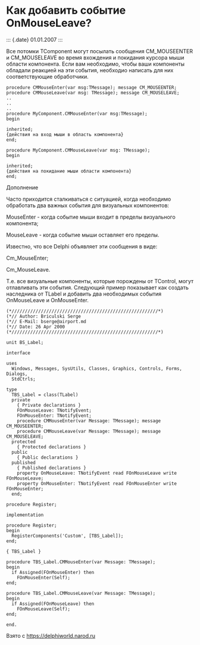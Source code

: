Как добавить событие OnMouseLeave?
==================================

::: {.date}
01.01.2007
:::

Все потомки TComponent могут посылать сообщения CM\_MOUSEENTER и
CM\_MOUSELEAVE во время вхождения и покидания курсора мыши области
компонента. Если вам необходимо, чтобы ваши компоненты обладали реакцией
на эти события, необходио написать для них соответствующие обработчики.

    procedure CMMouseEnter(var msg:TMessage); message CM_MOUSEENTER;
    procedure CMMouseLeave(var msg: TMessage); message CM_MOUSELEAVE;
    ..
    ..
    ..
    procedure MyComponent.CMMouseEnter(var msg:TMessage);
    begin
     
    inherited;
    {действия на вход мыши в область компонента}
    end;
     
    procedure MyComponent.CMMouseLeave(var msg: TMessage);
    begin
     
    inherited;
    {действия на покидание мыши области компонента}
    end; 

Дополнение

Часто приходится сталкиваться с ситуацией, когда необходимо обработать
два важных события для визуальных компонентов:

MouseEnter - когда событие мыши входит в пределы визуального компонента;

MouseLeave - когда событие мыши оставляет его пределы.

Известно, что все Delphi объявляет эти сообщения в виде:

Cm\_MouseEnter;

Cm\_MouseLeave.

Т.е. все визуальные компоненты, которые порождены от TControl, могут
отлавливать эти события. Следующий пример показывает как создать
наследника от TLabel и добавить два необходимых события OnMouseLeave и
OnMouseEnter.

    (*///////////////////////////////////////////////////////*)
    (*// Author: Briculski Serge
    (*// E-Mail: bserge@airport.md
    (*// Date: 26 Apr 2000
    (*///////////////////////////////////////////////////////*)
     
    unit BS_Label;
     
    interface
     
    uses
      Windows, Messages, SysUtils, Classes, Graphics, Controls, Forms, Dialogs,
      StdCtrls;
     
    type
      TBS_Label = class(TLabel)
      private
        { Private declarations }
        FOnMouseLeave: TNotifyEvent;
        FOnMouseEnter: TNotifyEvent;
        procedure CMMouseEnter(var Message: TMessage); message CM_MOUSEENTER;
        procedure CMMouseLeave(var Message: TMessage); message CM_MOUSELEAVE;
      protected
        { Protected declarations }
      public
        { Public declarations }
      published
        { Published declarations }
        property OnMouseLeave: TNotifyEvent read FOnMouseLeave write FOnMouseLeave;
        property OnMouseEnter: TNotifyEvent read FOnMouseEnter write FOnMouseEnter;
      end;
     
    procedure Register;
     
    implementation
     
    procedure Register;
    begin
      RegisterComponents('Custom', [TBS_Label]);
    end;
     
    { TBS_Label }
     
    procedure TBS_Label.CMMouseEnter(var Message: TMessage);
    begin
      if Assigned(FOnMouseEnter) then
        FOnMouseEnter(Self);
    end;
     
    procedure TBS_Label.CMMouseLeave(var Message: TMessage);
    begin
      if Assigned(FOnMouseLeave) then
        FOnMouseLeave(Self);
    end;
     
    end.

Взято с <https://delphiworld.narod.ru>
